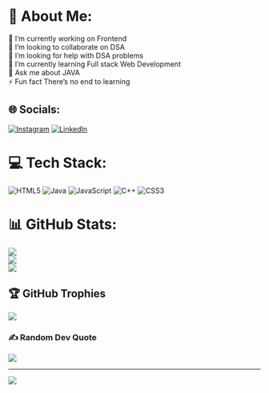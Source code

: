 # 💫 About Me:
🔭 I’m currently working on Frontend<br>👯 I’m looking to collaborate on DSA<br>🤝 I’m looking for help with DSA problems <br>🌱 I’m currently learning Full stack Web Development<br>💬 Ask me about JAVA<br>⚡ Fun fact There’s no end to learning


## 🌐 Socials:
[![Instagram](https://img.shields.io/badge/Instagram-%23E4405F.svg?logo=Instagram&logoColor=white)](https://instagram.com/aman_jn07) [![LinkedIn](https://img.shields.io/badge/LinkedIn-%230077B5.svg?logo=linkedin&logoColor=white)](https://linkedin.com/in/https://www.linkedin.com/in/aman-jain-1bb86221a) 

# 💻 Tech Stack:
![HTML5](https://img.shields.io/badge/html5-%23E34F26.svg?style=for-the-badge&logo=html5&logoColor=white) ![Java](https://img.shields.io/badge/java-%23ED8B00.svg?style=for-the-badge&logo=java&logoColor=white) ![JavaScript](https://img.shields.io/badge/javascript-%23323330.svg?style=for-the-badge&logo=javascript&logoColor=%23F7DF1E) ![C++](https://img.shields.io/badge/c++-%2300599C.svg?style=for-the-badge&logo=c%2B%2B&logoColor=white) ![CSS3](https://img.shields.io/badge/css3-%231572B6.svg?style=for-the-badge&logo=css3&logoColor=white)
# 📊 GitHub Stats:
![](https://github-readme-stats.vercel.app/api?username=CrownChaserr&theme=dark&hide_border=false&include_all_commits=false&count_private=false)<br/>
![](https://github-readme-streak-stats.herokuapp.com/?user=CrownChaserr&theme=dark&hide_border=false)<br/>
![](https://github-readme-stats.vercel.app/api/top-langs/?username=CrownChaserr&theme=dark&hide_border=false&include_all_commits=false&count_private=false&layout=compact)

## 🏆 GitHub Trophies
![](https://github-profile-trophy.vercel.app/?username=CrownChaserr&theme=radical&no-frame=false&no-bg=true&margin-w=4)

### ✍️ Random Dev Quote
![](https://quotes-github-readme.vercel.app/api?type=horizontal&theme=radical)

---
[![](https://visitcount.itsvg.in/api?id=CrownChaserr&icon=2&color=3)](https://visitcount.itsvg.in)

<!-- Proudly created with GPRM ( https://gprm.itsvg.in ) -->
